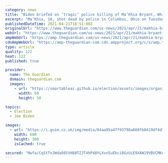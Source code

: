 ```yaml
---
category: news
title: "Biden briefed on ‘tragic’ police killing of Ma’Khia Bryant, White House says"
excerpt: "Ma’Khia, 16, shot dead by police in Columbus, Ohio on Tuesday, minutes before jury announced guilty verdict in Chauvin murder case"
publishedDateTime: 2021-04-21T18:51:00Z
originalUrl: "https://www.theguardian.com/us-news/2021/apr/21/makhia-bryant-killing-columbus-ohio-biden-briefing-white-house"
webUrl: "https://www.theguardian.com/us-news/2021/apr/21/makhia-bryant-killing-columbus-ohio-biden-briefing-white-house"
ampWebUrl: "https://amp.theguardian.com/us-news/2021/apr/21/makhia-bryant-killing-columbus-ohio-biden-briefing-white-house"
cdnAmpWebUrl: "https://amp-theguardian-com.cdn.ampproject.org/c/s/amp.theguardian.com/us-news/2021/apr/21/makhia-bryant-killing-columbus-ohio-biden-briefing-white-house"
type: article
quality: 122
heat: 122
published: true

provider:
  name: The Guardian
  domain: theguardian.com
  images:
    - url: "https://smartableai.github.io/election/assets/images/organizations/theguardian.com-50x50.jpg"
      width: 50
      height: 50

topics:
  - Election
  - Joe Biden

images:
  - url: "https://i.guim.co.uk/img/media/04aa95a47f93798a660fb0419df4d7e053acc3fb/0_33_2000_1200/master/2000.jpg?width=300&quality=45&auto=format&fit=max&dpr=2&s=6dfefbcaf13ea87747971103d69119bd"
    width: 600
    height: 360
    isCached: true

secured: "Hwfa/CqStTnJWdaO85VH88TZJT4hP48YLXvn5uEkci8GzUiE9XAW19VBVCMKoLAEbkae7FdG/JjJHpgBbgiah04fO6SaIcL3qJbl3LvcQGsCDNVwZ7Vx48YYjowxPplRbfY+48RxxeNHPtcMcQpqJSvhqmSBIubvSZHoEq2RjcPh1+iQakt7mdNRRLbMxn/uaiZU9F8G6cvRSTrDukhmGd4seh9fdOZ9TQvN8+pIekpoFCASxuFeNBpvKCadEmsmT2Jxmw+RsQK3D5VWlqYwUgG999g1YmOjZ6fkpwDyow4NGRMYwhFGcoJCpmqVFk6wcg9YKOUm+tWzKv3AWqRxUZLB7sg6VvPAatRrbeYwhQw=;3NTWh3N8QF/nmmtnkMbwHg=="
---
```


